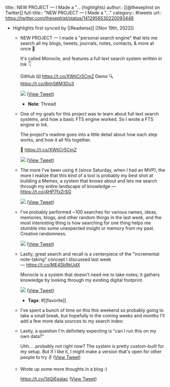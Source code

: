 title:: NEW PROJECT — I Made a "... (highlights)
author:: [[@thesephist on Twitter]]
full-title:: "NEW PROJECT — I Made a "..."
category:: #tweets
url:: https://twitter.com/thesephist/status/1412956530220093448

- Highlights first synced by [[Readwise]] [[Nov 19th, 2022]]
	- NEW PROJECT — I made a "personal search engine" that lets me search all my blogs, tweets, journals, notes, contacts, & more at once 🚀
	  
	  It's called Monocle, and features a full text search system written in Ink 👇
	  
	  GitHub ⌨️ https://t.co/XWtiCr5CmZ
	  Demo 🔍 https://t.co/8nhS8M3Du3 
	  
	  ![](https://pbs.twimg.com/media/E5vQcLwWEAEjz-D.jpg) ([View Tweet](https://twitter.com/thesephist/status/1412956530220093448))
		- **Note**: Thread
	- One of my goals for this project was to learn about full text search systems, and how a basic FTS engine worked. So I wrote a FTS engine in Ink.
	  
	  The project's readme goes into a little detail about how each step works, and how it all fits together.
	  
	  📖 https://t.co/XWtiCr5CmZ 
	  
	  ![](https://pbs.twimg.com/media/E5vR9pmXEAACnX6.jpg) ([View Tweet](https://twitter.com/thesephist/status/1412956534976483333))
	- The more I've been using it (since Saturday, when I had an MVP), the more I realize that this kind of a tool is probably my best shot at building a Memex, a system that knows about and lets me search through my entire landscape of knowledge — https://t.co/4HP7fxZrSG 
	  
	  ![](https://pbs.twimg.com/media/E5vSl0BXMAEvKVi.jpg) ([View Tweet](https://twitter.com/thesephist/status/1412956539518918658))
	- I've probably performed ~100 searches for various names, ideas, memories, blogs, and other random things in the last week, and the most interesting thing is how searching for one thing helps me stumble into some unexpected insight or memory from my past. Creative randomness. 
	  
	  ![](https://pbs.twimg.com/media/E5vS5Q1WUAEWj_E.jpg) ([View Tweet](https://twitter.com/thesephist/status/1412956543172157442))
	- Lastly, great search and recall is a centerpiece of the "incremental note-taking" concept I discussed last week — https://t.co/ME4Sb9kUdX
	  
	  Monocle is a system that doesn't need me to take notes; it gathers knowledge by looking through my existing digital footprint. 
	  
	  ![](https://pbs.twimg.com/media/E5vTnG6WQAMkrc1.jpg) ([View Tweet](https://twitter.com/thesephist/status/1412956548918296582))
		- **Tags**: #[[favorite]]
	- I've spent a bunch of time on this this weekend so probably going to take a small break, but hopefully in the coming weeks and months I'll add a few more data sources to my search index:
	- Lastly, a question I'm definitely expecting is "can I run this on my own data?"
	  
	  Uhh... .probably not right now? The system is pretty custom-built for my setup. But if I like it, I might make a version that's open for other people to try ✌️ ([View Tweet](https://twitter.com/thesephist/status/1412956552533880832))
	- Wrote up some more thoughts in a blog :)
	  
	  https://t.co/1dQjEeaIac ([View Tweet](https://twitter.com/thesephist/status/1413348030120595460))